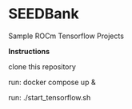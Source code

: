 # SEEDBank
Sample ROCm Tensorflow Projects

**Instructions**

clone this repository

run: docker compose up &

run: ./start_tensorflow.sh



 
